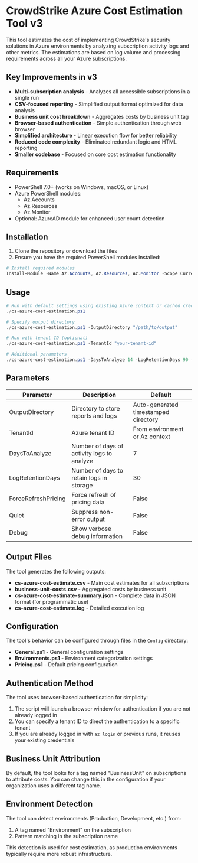 # CrowdStrike Azure Cost Estimation Tool v3

This tool estimates the cost of implementing CrowdStrike's security solutions in Azure environments by analyzing subscription activity logs and other metrics. The estimations are based on log volume and processing requirements across all your Azure subscriptions.

## Key Improvements in v3

- **Multi-subscription analysis** - Analyzes all accessible subscriptions in a single run
- **CSV-focused reporting** - Simplified output format optimized for data analysis
- **Business unit cost breakdown** - Aggregates costs by business unit tag
- **Browser-based authentication** - Simple authentication through web browser
- **Simplified architecture** - Linear execution flow for better reliability
- **Reduced code complexity** - Eliminated redundant logic and HTML reporting
- **Smaller codebase** - Focused on core cost estimation functionality

## Requirements

- PowerShell 7.0+ (works on Windows, macOS, or Linux)
- Azure PowerShell modules:
  - Az.Accounts
  - Az.Resources
  - Az.Monitor
- Optional: AzureAD module for enhanced user count detection

## Installation

1. Clone the repository or download the files
2. Ensure you have the required PowerShell modules installed:

```powershell
# Install required modules
Install-Module -Name Az.Accounts, Az.Resources, Az.Monitor -Scope CurrentUser -Force
```

## Usage

```powershell
# Run with default settings using existing Azure context or cached credentials
./cs-azure-cost-estimation.ps1

# Specify output directory
./cs-azure-cost-estimation.ps1 -OutputDirectory "/path/to/output"

# Run with tenant ID (optional)
./cs-azure-cost-estimation.ps1 -TenantId "your-tenant-id"

# Additional parameters
./cs-azure-cost-estimation.ps1 -DaysToAnalyze 14 -LogRetentionDays 90 -ForceRefreshPricing
```

## Parameters

| Parameter | Description | Default |
|-----------|-------------|---------|
| OutputDirectory | Directory to store reports and logs | Auto-generated timestamped directory |
| TenantId | Azure tenant ID | From environment or Az context |
| DaysToAnalyze | Number of days of activity logs to analyze | 7 |
| LogRetentionDays | Number of days to retain logs in storage | 30 |
| ForceRefreshPricing | Force refresh of pricing data | False |
| Quiet | Suppress non-error output | False |
| Debug | Show verbose debug information | False |

## Output Files

The tool generates the following outputs:

- **cs-azure-cost-estimate.csv** - Main cost estimates for all subscriptions
- **business-unit-costs.csv** - Aggregated costs by business unit
- **cs-azure-cost-estimate-summary.json** - Complete data in JSON format (for programmatic use)
- **cs-azure-cost-estimate.log** - Detailed execution log

## Configuration

The tool's behavior can be configured through files in the `Config` directory:

- **General.ps1** - General configuration settings
- **Environments.ps1** - Environment categorization settings
- **Pricing.ps1** - Default pricing configuration

## Authentication Method

The tool uses browser-based authentication for simplicity:

1. The script will launch a browser window for authentication if you are not already logged in
2. You can specify a tenant ID to direct the authentication to a specific tenant
3. If you are already logged in with `az login` or previous runs, it reuses your existing credentials

## Business Unit Attribution

By default, the tool looks for a tag named "BusinessUnit" on subscriptions to attribute costs. You can change this in the configuration if your organization uses a different tag name.

## Environment Detection

The tool can detect environments (Production, Development, etc.) from:
1. A tag named "Environment" on the subscription
2. Pattern matching in the subscription name

This detection is used for cost estimation, as production environments typically require more robust infrastructure.
